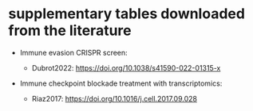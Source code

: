 # supplementary tables downloaded from the literature

- Immune evasion CRISPR screen:
    - Dubrot2022: https://doi.org/10.1038/s41590-022-01315-x
    
- Immune checkpoint blockade treatment with transcriptomics:
    - Riaz2017: https://doi.org/10.1016/j.cell.2017.09.028
